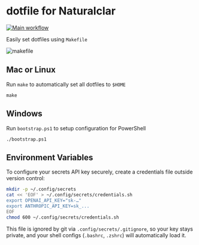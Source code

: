 # dotfile for Naturalclar

[![Main workflow][mainworkflowbadge]][githubactions]

Easily set dotfiles using `Makefile`

![makefile](https://user-images.githubusercontent.com/6936373/63206028-6458d600-c0e8-11e9-8f6f-64ad969c5280.png)

[mainworkflowbadge]: https://github.com/Naturalclar/dotfiles/workflows/Main%20workflow/badge.svg
[githubactions]: https://github.com/Naturalclar/dotfiles/actions

## Mac or Linux

Run `make` to automatically set all dotfiles to `$HOME`

```
make
```

## Windows

Run `bootstrap.ps1` to setup configuration for PowerShell

```
./bootstrap.ps1
```

## Environment Variables

To configure your secrets API key securely, create a credentials file outside version control:

```bash
mkdir -p ~/.config/secrets
cat << 'EOF' > ~/.config/secrets/credentials.sh
export OPENAI_API_KEY="sk-…"
export ANTHROPIC_API_KEY=sk_...
EOF
chmod 600 ~/.config/secrets/credentials.sh
```

This file is ignored by git via `.config/secrets/.gitignore`, so your key stays private, and your shell configs (`.bashrc`, `.zshrc`) will automatically load it.
